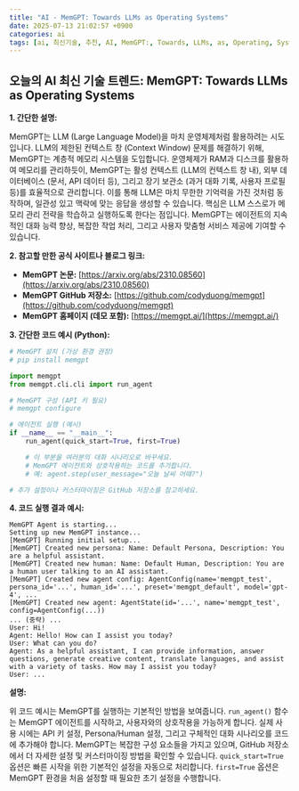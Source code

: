 ```yaml
---
title: "AI - MemGPT: Towards LLMs as Operating Systems"
date: 2025-07-13 21:02:57 +0900
categories: ai
tags: [ai, 최신기술, 추천, AI, MemGPT:, Towards, LLMs, as, Operating, Systems]
---
```


## 오늘의 AI 최신 기술 트렌드: **MemGPT: Towards LLMs as Operating Systems**

**1. 간단한 설명:**

MemGPT는 LLM (Large Language Model)을 마치 운영체제처럼 활용하려는 시도입니다. LLM의 제한된 컨텍스트 창 (Context Window) 문제를 해결하기 위해, MemGPT는 계층적 메모리 시스템을 도입합니다.  운영체제가 RAM과 디스크를 활용하여 메모리를 관리하듯이, MemGPT는 활성 컨텍스트 (LLM의 컨텍스트 창 내), 외부 데이터베이스 (문서, API 데이터 등), 그리고 장기 보관소 (과거 대화 기록, 사용자 프로필 등)를 효율적으로 관리합니다.  이를 통해 LLM은 마치 무한한 기억력을 가진 것처럼 동작하며, 일관성 있고 맥락에 맞는 응답을 생성할 수 있습니다. 핵심은 LLM 스스로가 메모리 관리 전략을 학습하고 실행하도록 한다는 점입니다.  MemGPT는 에이전트의 지속적인 대화 능력 향상, 복잡한 작업 처리, 그리고 사용자 맞춤형 서비스 제공에 기여할 수 있습니다.

**2. 참고할 만한 공식 사이트나 블로그 링크:**

*   **MemGPT 논문:** [https://arxiv.org/abs/2310.08560](https://arxiv.org/abs/2310.08560)
*   **MemGPT GitHub 저장소:** [https://github.com/codyduong/memgpt](https://github.com/codyduong/memgpt)
*   **MemGPT 홈페이지 (데모 포함):** [https://memgpt.ai/](https://memgpt.ai/)

**3. 간단한 코드 예시 (Python):**

```python
# MemGPT 설치 (가상 환경 권장)
# pip install memgpt

import memgpt
from memgpt.cli.cli import run_agent

# MemGPT 구성 (API 키 필요)
# memgpt configure

# 에이전트 실행 (예시)
if __name__ == "__main__":
    run_agent(quick_start=True, first=True)

    # 이 부분을 여러분의 대화 시나리오로 바꾸세요.
    # MemGPT 에이전트와 상호작용하는 코드를 추가합니다.
    # 예: agent.step(user_message="오늘 날씨 어때?")

# 추가 설정이나 커스터마이징은 GitHub 저장소를 참고하세요.
```

**4. 코드 실행 결과 예시:**

```
MemGPT Agent is starting...
Setting up new MemGPT instance...
[MemGPT] Running initial setup...
[MemGPT] Created new persona: Name: Default Persona, Description: You are a helpful assistant.
[MemGPT] Created new human: Name: Default Human, Description: You are a human user talking to an AI assistant.
[MemGPT] Created new agent config: AgentConfig(name='memgpt_test', persona_id='...', human_id='...', preset='memgpt_default', model='gpt-4', ...
[MemGPT] Created new agent: AgentState(id='...', name='memgpt_test', config=AgentConfig(...))
... (중략) ...
User: Hi!
Agent: Hello! How can I assist you today?
User: What can you do?
Agent: As a helpful assistant, I can provide information, answer questions, generate creative content, translate languages, and assist with a variety of tasks. How may I assist you today?
User: ...
```

**설명:**

위 코드 예시는 MemGPT를 실행하는 기본적인 방법을 보여줍니다. `run_agent()` 함수는 MemGPT 에이전트를 시작하고, 사용자와의 상호작용을 가능하게 합니다.  실제 사용 시에는 API 키 설정, Persona/Human 설정, 그리고 구체적인 대화 시나리오를 코드에 추가해야 합니다.  MemGPT는 복잡한 구성 요소들을 가지고 있으며, GitHub 저장소에서 더 자세한 설정 및 커스터마이징 방법을 확인할 수 있습니다. `quick_start=True` 옵션은 빠른 시작을 위한 기본적인 설정을 자동으로 처리합니다.  `first=True` 옵션은 MemGPT 환경을 처음 설정할 때 필요한 초기 설정을 수행합니다.

